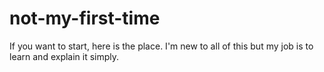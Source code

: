 # not-my-first-time
If you want to start, here is the place. I'm new to all of this but my job is to learn and explain it simply.
